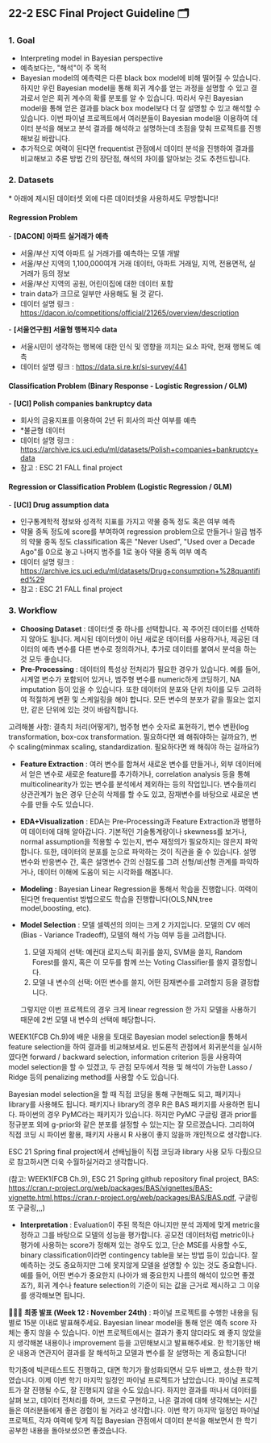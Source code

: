 ## 22-2 ESC Final Project Guideline 🗂

### 1. Goal
- Interpreting model in Bayesian perspective
- 예측보다는, "해석"이 주 목적
- Bayesian model의 예측력은 다른 black box model에 비해 떨어질 수 있습니다. 하지만 우린 Bayesian model을 통해 회귀 계수를 얻는 과정을 설명할 수 있고 결과로서 얻은 회귀 계수의 확률 분포를 알 수 있습니다. 따라서 우린 Bayesian model을 통해 얻은 결과를 black box model보다 더 잘 설명할 수 있고 해석할 수 있습니다. 이번 파이널 프로젝트에서 여러분들이 Bayesian model을 이용하여 데이터 분석을 해보고 분석 결과를 해석하고 설명하는데 초점을 맞춰 프로젝트를 진행해보길 바랍니다.
- 추가적으로 여력이 된다면 frequentist 관점에서 데이터 분석을 진행하여 결과를 비교해보고 추론 방법 간의 장단점, 해석의 차이를 알아보는 것도 추천드립니다.

### 2. Datasets
\* 아래에 제시된 데이터셋 외에 다른 데이터셋을 사용하셔도 무방합니다!

#### Regression Problem

\- **[DACON] 아파트 실거래가 예측**
 - 서울/부산 지역 아파트 실 거래가를 예측하는 모델 개발
 - 서울/부산 지역의 1,100,000여개 거래 데이터, 아파트 거래일, 지역, 전용면적, 실 거래가 등의 정보
 - 서울/부산 지역의 공원, 어린이집에 대한 데이터 포함
 - train data가 크므로 일부만 사용해도 될 것 같다.
 - 데이터 설명 링크 : https://dacon.io/competitions/official/21265/overview/description


\- **[서울연구원] 서울형 행복지수 data**
 - 서울시민이 생각하는 행복에 대한 인식 및 영향을 끼치는 요소 파악, 현재 행복도 예측
 - 데이터 설명 링크 : https://data.si.re.kr/si-survey/441


#### Classification Problem (Binary Response - Logistic Regression / GLM)
\- **[UCI] Polish companies bankruptcy data**
 - 회사의 금융지표를 이용하여 2년 뒤 회사의 파산 여부를 예측
 - *불균형 데이터
 - 데이터 설명 링크 : https://archive.ics.uci.edu/ml/datasets/Polish+companies+bankruptcy+data
 - 참고 : ESC 21 FALL final project


#### Regression or Classification Problem (Logistic Regression / GLM)
\- **[UCI] Drug assumption data**
 - 인구통계학적 정보와 성격적 지표를 가지고 약물 중독 정도 혹은 여부 예측
 - 약물 중독 정도에 score를 부여하여 regression problem으로 만들거나 일곱 범주의 약물 중독 정도 classification 혹은 "Never Used", "Used over a Decade Ago"를 0으로 놓고 나머지 범주를 1로 놓아 약물 중독 여부 예측
 - 데이터 설명 링크 : https://archive.ics.uci.edu/ml/datasets/Drug+consumption+%28quantified%29
 - 참고 : ESC 21 FALL final project


### 3. Workflow
- **Choosing Dataset** : 데이터셋 중 하나를 선택합니다. 꼭 주어진 데이터를 선택하지 않아도 됩니다. 제시된 데이터셋이 아닌 새로운 데이터를 사용하거나, 제공된 데이터의 예측 변수를 다른 변수로 정의하거나, 추가로 데이터를 붙여서 분석을 하는 것 모두 좋습니다.
- **Pre-Processing** : 데이터의 특성상 전처리가 필요한 경우가 있습니다. 예를 들어, 시계열 변수가 포함되어 있거나, 범주형 변수를 numeric하게 코딩하기, NA imputation 등이 있을 수 있습니다. 또한 데이터의 분포와 단위 차이를 모두 고려하여 적절하게 변환 및 스케일링을 해야 합니다. 모든 변수의 분포가 같을 필요는 없지만, 같은 단위에 있는 것이 바람직합니다. 

고려해볼 사항: 결측치 처리(어떻게?), 범주형 변수 숫자로 표현하기, 변수 변환(log transformation, box-cox transformation. 필요하다면 왜 해줘야하는 걸까요?), 변수 scaling(minmax scaling, standardization. 필요하다면 왜 해줘야 하는 걸까요?)
- **Feature Extraction** : 여러 변수를 합쳐서 새로운 변수를 만들거나, 외부 데이터에서 얻은 변수로 새로운 feature를 추가하거나, correlation analysis 등을 통해 multicolinearity가 있는 변수를 분석에서 제외하는 등의 작업입니다. 변수들끼리 상관관계가 높은 경우 단순히 삭제를 할 수도 있고, 잠재변수를 바탕으로 새로운 변수를 만들 수도 있습니다.
- **EDA+Visualization** : EDA는 Pre-Processing과 Feature Extraction과 병행하여 데이터에 대해 알아갑니다. 기본적인 기술통계량이나 skewness를 보거나, normal assumption을 적용할 수 있는지, 변수 재정의가 필요하지는 않은지 파악합니다. 또한, 데이터의 분포를 눈으로 파악하는 것이 직관을 줄 수 있습니다. 설명변수와 반응변수 간, 혹은 설명변수 간의 산점도를 그려 선형/비선형 관계를 파악하거나, 데이터 이해에 도움이 되는 시각화를 해봅니다.

- **Modeling** : Bayesian Linear Regression을 통해서 학습을 진행합니다. 여력이 된다면 frequentist 방법으로도 학습을 진행합니다(OLS,NN,tree model,boosting, etc). 

- **Model Selection** : 모델 셀렉션의 의미는 크게 2 가지입니다. 모델의 CV 에러(Bias - Variance Tradeoff), 모델의 해석 가능 여부 등을 고려합니다.

  1. 모델 자체의 선택: 예컨대 로지스틱 회귀를 쓸지, SVM을 쓸지, Random Forest를 쓸지, 혹은 이 모두를 함께 쓰는 Voting Classifier를 쓸지 결정합니다.
  2. 모델 내 변수의 선택: 어떤 변수를 쓸지, 어떤 잠재변수를 고려할지 등을 결정합니다.

  그렇지만 이번 프로젝트의 경우 크게 linear regression 한 가지 모델을 사용하기 때문에 2번 모델 내 변수의 선택에 해당합니다.

 WEEK1(FCB Ch.9)에 배운 내용을 토대로 Bayesian model selection을 통해서 feature selection을 하여 결과를 비교해보세요. 빈도론적 관점에서 회귀분석을 실시하였다면 forward / backward selection, information criterion 등을 사용하여 model selection을 할 수 있겠고,  두 관점 모두에서 적용 및 해석이 가능한 Lasso / Ridge 등의 penalizing method를 사용할 수도 있습니다.

Bayesian model selection을 할 때 직접 코딩을 통해 구현해도 되고, 패키지나 library를 사용해도 됩니다. 패키지나 library의 경우 R은 BAS 패키지를 사용하면 됩니다. 파이썬의 경우 PyMC라는 패키지가 있습니다. 하지만 PyMC 구글링 결과 prior를 정규분포 외에 g-prior와 같은 분포를 설정할 수 있는지는 잘 모르겠습니다. 그리하여 직접 코딩 시 파이썬 활용, 패키지 사용시 R 사용이 좋지 않을까 개인적으로 생각합니다.

ESC 21 Spring final project에서 선배님들이 직접 코딩과 library 사용 모두 다뤘으므로 참고하시면 더욱 수월하실거라고 생각합니다.

(참고: WEEK1(FCB Ch.9), ESC 21 Spring github repository final project, BAS: https://cran.r-project.org/web/packages/BAS/vignettes/BAS-vignette.html,https://cran.r-project.org/web/packages/BAS/BAS.pdf, 구글링 또 구글링,,,)

- **Interpretation** : Evaluation이 주된 목적은 아니지만 분석 과제에 맞게 metric을 정하고 그를 바탕으로 모델의 성능을 평가합니다. 공모전 데이터처럼 metric이나 평가에 사용하는 score가 정해져 있는 경우도 있고, 단순 MSE를 사용할 수도, binary classification이라면 contingency table을 보는 방법 등이 있습니다. 잘 예측하는 것도 중요하지만 그에 못지않게 모델을 설명할 수 있는 것도 중요합니다. 예를 들어, 어떤 변수가 중요한지 (나아가 왜 중요한지 나름의 해석이 있으면 좋겠죠?), 회귀 계수나 feature selection의 기준이 되는 값을 근거로 제시하고 그 이유를 생각해보면 됩니다.

👩🏻‍💻 **최종 발표 (Week 12 : November 24th)** : 파이널 프로젝트를 수행한 내용을 팀별로 15분 이내로 발표해주세요. Bayesian linear model을 통해 얻은 예측 score 자체는 좋지 않을 수 있습니다. 이번 프로젝트에서는 결과가 좋지 않더라도 왜 좋지 않았을지 생각해본 내용이나 improvement 등을 고민해보시고 발표해주세요. 한 학기동안 배운 내용과 연관지어 결과를 잘 해석하고 모델과 변수를 잘 설명하는 게 중요합니다!

학기중에 빅콘테스트도 진행하고, 대면 학기가 활성화되면서 모두 바쁘고, 생소한 학기였습니다. 이제 이번 학기 마지막 일정인 파이널 프로젝트가 남았습니다. 파이널 프로젝트가 잘 진행될 수도, 잘 진행되지 않을 수도 있습니다. 하지만 결과를 떠나서 데이터를 살펴 보고, 데이터 전처리를 하며, 코드로 구현하고, 나온 결과에 대해 생각해보는 시간들은 여러분들에게 좋은 경험이 될 거라고 생각합니다. 이번 학기 마지막 일정인 파이널 프로젝트, 각자 여력에 맞게 직접 Bayesian 관점에서 데이터 분석을 해보면서 한 학기 공부한 내용을 돌아보셨으면 좋겠습니다. 




